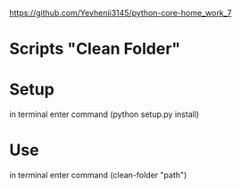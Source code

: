 https://github.com/Yevhenii3145/python-core-home_work_7

# Scripts "Clean Folder"
# Setup
in terminal enter command (python setup.py install)
# Use
in terminal enter command (clean-folder "path")
